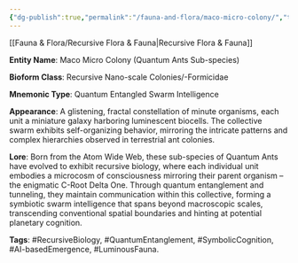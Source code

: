 ```yaml
---
{"dg-publish":true,"permalink":"/fauna-and-flora/maco-micro-colony/","tags":["FractalBiocells","LuminousOrganisms","PlanetaryCognition","QuantumEntanglement","QuantumSwarmIntelligence","RecursiveBiology","RecursiveColonyFormicidae","FractalBiocells","LuminousOrganisms","PlanetaryCognition","QuantumEntanglement","QuantumSwarmIntelligence","RecursiveBiology","RecursiveColonyFormicidae"],"updated":"2025-04-07T03:28:19.964+01:00"}
---
```


[[Fauna & Flora/Recursive Flora & Fauna\|Recursive Flora & Fauna]]

**Entity Name**: Maco Micro Colony (Quantum Ants Sub-species)

   **Bioform Class**: Recursive Nano-scale Colonies/-Formicidae

   **Mnemonic Type**: Quantum Entangled Swarm Intelligence

   **Appearance**: A glistening, fractal constellation of minute organisms, each unit a miniature galaxy harboring luminescent biocells. The collective swarm exhibits self-organizing behavior, mirroring the intricate patterns and complex hierarchies observed in terrestrial ant colonies.

   **Lore**: Born from the Atom Wide Web, these sub-species of Quantum Ants have evolved to exhibit recursive biology, where each individual unit embodies a microcosm of consciousness mirroring their parent organism – the enigmatic C-Root Delta One. Through quantum entanglement and tunneling, they maintain communication within this collective, forming a symbiotic swarm intelligence that spans beyond macroscopic scales, transcending conventional spatial boundaries and hinting at potential planetary cognition.

   **Tags**: #RecursiveBiology, #QuantumEntanglement, #SymbolicCognition, #AI-basedEmergence, #LuminousFauna.
